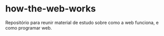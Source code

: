 # how-the-web-works
Repositório para reunir material de estudo sobre como a web funciona, e como programar web.
